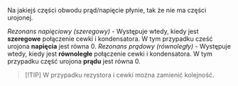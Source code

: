 Na jakiejś części obwodu prąd/napięcie płynie, tak że nie ma części urojonej.

*Rezonans napięciowy (szeregowy)* - Występuje wtedy, kiedy jest **szeregowe** połączenie cewki i kondensatora. W tym przypadku cześć urojona **napięcia** jest równa $0$.
*Rezonans prądowy (równoległy)* - Występuje wtedy, kiedy jest **równoległe** połączenie cewki i kondensatora. W tym przypadku część urojona **prądu** jest równa $0$.

> [!TIP] W przypadku rezystora i cewki można zamienić kolejność.
